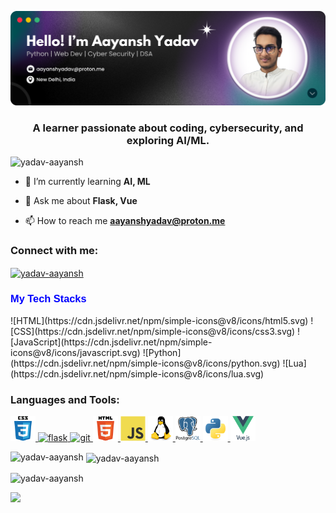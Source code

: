 ![MasterHead](./banner.png)
<h3 align="center">A learner passionate about coding, cybersecurity, and exploring AI/ML.</h3>
<p align="left"> <img src="https://komarev.com/ghpvc/?username=yadav-aayansh&label=Profile%20views&color=0e75b6&style=flat" alt="yadav-aayansh" /> </p>


- 🌱 I’m currently learning **AI, ML**

- 💬 Ask me about **Flask, Vue**

- 📫 How to reach me **aayanshyadav@proton.me**

<h3 align="left">Connect with me:</h3>
<p align="left">
<a href="https://linkedin.com/in/yadav-aayansh" target="blank"><img align="center" src="https://raw.githubusercontent.com/rahuldkjain/github-profile-readme-generator/master/src/images/icons/Social/linked-in-alt.svg" alt="yadav-aayansh" height="30" width="40" /></a>
</p>

<h3 style="font-family: Arial, sans-serif; color: blue;">
My Tech Stacks
</h3>
![HTML](https://cdn.jsdelivr.net/npm/simple-icons@v8/icons/html5.svg)
![CSS](https://cdn.jsdelivr.net/npm/simple-icons@v8/icons/css3.svg)
![JavaScript](https://cdn.jsdelivr.net/npm/simple-icons@v8/icons/javascript.svg)
![Python](https://cdn.jsdelivr.net/npm/simple-icons@v8/icons/python.svg)
![Lua](https://cdn.jsdelivr.net/npm/simple-icons@v8/icons/lua.svg)



<h3 align="left">Languages and Tools:</h3>
<p align="left"> <a href="https://www.w3schools.com/css/" target="_blank" rel="noreferrer"> <img src="https://raw.githubusercontent.com/devicons/devicon/master/icons/css3/css3-original-wordmark.svg" alt="css3" width="40" height="40"/> </a> <a href="https://flask.palletsprojects.com/" target="_blank" rel="noreferrer"> <img src="https://www.vectorlogo.zone/logos/pocoo_flask/pocoo_flask-icon.svg" alt="flask" width="40" height="40"/> </a> <a href="https://git-scm.com/" target="_blank" rel="noreferrer"> <img src="https://www.vectorlogo.zone/logos/git-scm/git-scm-icon.svg" alt="git" width="40" height="40"/> </a> <a href="https://www.w3.org/html/" target="_blank" rel="noreferrer"> <img src="https://raw.githubusercontent.com/devicons/devicon/master/icons/html5/html5-original-wordmark.svg" alt="html5" width="40" height="40"/> </a> <a href="https://developer.mozilla.org/en-US/docs/Web/JavaScript" target="_blank" rel="noreferrer"> <img src="https://raw.githubusercontent.com/devicons/devicon/master/icons/javascript/javascript-original.svg" alt="javascript" width="40" height="40"/> </a> <a href="https://www.linux.org/" target="_blank" rel="noreferrer"> <img src="https://raw.githubusercontent.com/devicons/devicon/master/icons/linux/linux-original.svg" alt="linux" width="40" height="40"/> </a> <a href="https://www.postgresql.org" target="_blank" rel="noreferrer"> <img src="https://raw.githubusercontent.com/devicons/devicon/master/icons/postgresql/postgresql-original-wordmark.svg" alt="postgresql" width="40" height="40"/> </a> <a href="https://www.python.org" target="_blank" rel="noreferrer"> <img src="https://raw.githubusercontent.com/devicons/devicon/master/icons/python/python-original.svg" alt="python" width="40" height="40"/> </a> <a href="https://vuejs.org/" target="_blank" rel="noreferrer"> <img src="https://raw.githubusercontent.com/devicons/devicon/master/icons/vuejs/vuejs-original-wordmark.svg" alt="vuejs" width="40" height="40"/> </a> </p>

<p><img align="left" src="https://github-readme-stats.vercel.app/api/top-langs?username=yadav-aayansh&show_icons=true&locale=en&layout=compact" alt="yadav-aayansh" /></p>

<p>&nbsp;<img align="center" src="https://github-readme-stats.vercel.app/api?username=yadav-aayansh&show_icons=true&locale=en" alt="yadav-aayansh" /></p>

<p><img align="center" src="https://github-readme-streak-stats.herokuapp.com/?user=yadav-aayansh&" alt="yadav-aayansh" /></p>

<img src="https://t.bkit.co/w_66bb7ae98af2f.gif" />
